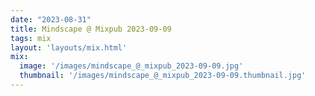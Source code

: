 ```yaml
---
date: "2023-08-31"
title: Mindscape @ Mixpub 2023-09-09
tags: mix
layout: 'layouts/mix.html'
mix:
  image: '/images/mindscape_@_mixpub_2023-09-09.jpg'
  thumbnail: '/images/mindscape_@_mixpub_2023-09-09.thumbnail.jpg'
---
```


